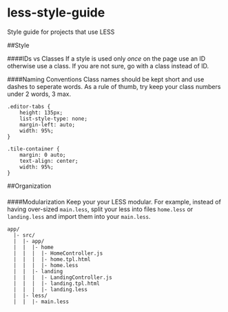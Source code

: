 less-style-guide
================

Style guide for projects that use LESS

##Style

####IDs vs Classes
If a style is used only *once* on the page use an ID otherwise use a class. If you are not sure, go with a class instead of ID. 

####Naming Conventions
Class names should be kept short and use dashes to seperate words. As a rule of thumb, try keep your class numbers under 2 words, 3 max. 

```
.editor-tabs {
	height: 135px;
	list-style-type: none;
	margin-left: auto;
	width: 95%;
}

.tile-container {
	margin: 0 auto;
	text-align: center;
	width: 95%;
}
```

##Organization

####

####Modularization
Keep your your LESS modular. For example, instead of having over-sized `main.less`, split your less into files `home.less` or `landing.less` and import them into your `main.less`. 

```
app/
  |- src/
  |  |- app/
  |  |  |- home
  |  |  |  |- HomeController.js
  |  |  |  |- home.tpl.html  
  |  |  |  |- home.less
  |  |  |- landing
  |  |  |  |- LandingController.js
  |  |  |  |- landing.tpl.html  
  |  |  |  |- landing.less
  |  |- less/
  |  |  |- main.less
```
